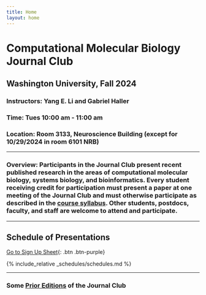 ```yaml
---
title: Home
layout: home
---
```


# Computational Molecular Biology Journal Club

## Washington University, Fall 2024

### **Instructors:** Yang E. Li and Gabriel Haller

### **Time:** Tues 10:00 am - 11:00 am

### **Location:** Room 3133, Neuroscience Building (except for 10/29/2024 in room 6101 NRB)

----

### **Overview:** Participants in the Journal Club present recent published research in the areas of computational molecular biology, systems biology, and bioinformatics. Every student receiving credit for participation must present a paper at one meeting of the Journal Club and must otherwise participate as described in the [course syllabus](syllabus.md). Other students, postdocs, faculty, and staff are welcome to attend and participate.

----

## Schedule of Presentations 
 
[Go to Sign Up Sheet](https://docs.google.com/spreadsheets/d/1QKnrgr2_MJ7IrYmTftdoNFpBRdQJFMOiSoR8jTkDc3Y/edit?usp=sharing){: .btn .btn-purple}
 
{% include_relative _schedules/schedules.md %}

----

### Some [Prior Editions](https://www.cse.wustl.edu/~jbuhler/cmb-journal-club/) of the Journal Club


[Just the Docs]: https://just-the-docs.github.io/just-the-docs/
[GitHub Pages]: https://docs.github.com/en/pages
[README]: https://github.com/just-the-docs/just-the-docs-template/blob/main/README.md
[Jekyll]: https://jekyllrb.com
[GitHub Pages / Actions workflow]: https://github.blog/changelog/2022-07-27-github-pages-custom-github-actions-workflows-beta/
[use this template]: https://github.com/just-the-docs/just-the-docs-template/generate
